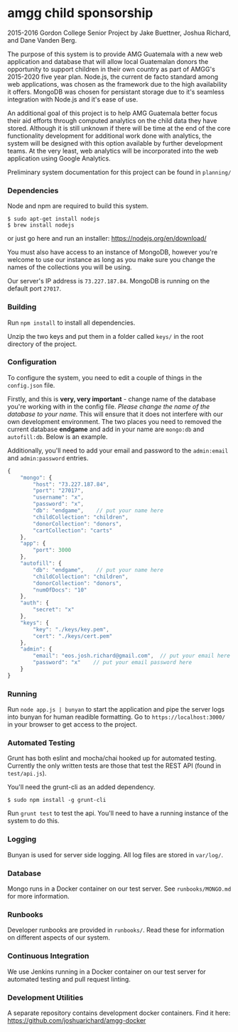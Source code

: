 # amgg child sponsorship
2015-2016 Gordon College Senior Project by Jake Buettner, Joshua Richard, and Dane Vanden Berg.

The purpose of this system is to provide AMG Guatemala with a new web application and database that will allow local Guatemalan donors the opportunity to support children in their own country as part of AMGG's 2015-2020 five year plan. Node.js, the current de facto standard among web applications, was chosen as the framework due to the high availability it offers. MongoDB was chosen for persistant storage due to it's seamless integration with Node.js and it's ease of use.

An additional goal of this project is to help AMG Guatemala better focus their aid efforts through computed analytics on the child data they have stored. Although it is still unknown if there will be time at the end of the core functionality development for additional work done with analytics, the system will be designed with this option available by further development teams. At the very least, web analytics will be incorporated into the web application using Google Analytics.

Preliminary system documentation for this project can be found in `planning/`

### Dependencies
Node and npm are required to build this system.

```shell
$ sudo apt-get install nodejs
$ brew install nodejs
```

or just go here and run an installer: https://nodejs.org/en/download/

You must also have access to an instance of MongoDB, however you're welcome to use our instance as long as you make sure you change the names of the collections you will be using.

Our server's IP address is `73.227.187.84`. MongoDB is running on the default port `27017`.

### Building
Run `npm install` to install all dependencies.

Unzip the two keys and put them in a folder called `keys/` in the root directory of the project.

### Configuration
To configure the system, you need to edit a couple of things in the `config.json` file.

Firstly, and this is **very, very important** - change name of the database you're working with in the config file. *Please change the name of the database to your name.* This will ensure that it does not interfere with our own development environment. The two places you need to removed the current database **endgame** and add in your name are `mongo:db` and `autofill:db`. Below is an example.

Additionally, you'll need to add your email and password to the `admin:email` and `admin:password` entries.

```javascript
{
    "mongo": {
        "host": "73.227.187.84",
        "port": "27017",
        "username": "x",
        "password": "x",
        "db": "endgame",    // put your name here
        "childCollection": "children",
        "donorCollection": "donors",
        "cartCollection": "carts"
    },
    "app": {
        "port": 3000
    },
    "autofill": {
        "db": "endgame",    // put your name here
        "childCollection": "children",
        "donorCollection": "donors",
        "numOfDocs": "10"
    },
    "auth": {
        "secret": "x"
    },
    "keys": {
        "key": "./keys/key.pem",
        "cert": "./keys/cert.pem"
    },
    "admin": {
        "email": "eos.josh.richard@gmail.com",  // put your email here
        "password": "x"    // put your email password here
    }
}
```

### Running
Run `node app.js | bunyan` to start the application and pipe the server logs into bunyan for human readible formatting. Go to `https://localhost:3000/` in your browser to get access to the project.

### Automated Testing
Grunt has both eslint and mocha/chai hooked up for automated testing. Currently the only written tests are those that test the REST API (found in `test/api.js`).

You'll need the grunt-cli as an added dependency.

```shell
$ sudo npm install -g grunt-cli
```

Run `grunt test` to test the api. You'll need to have a running instance of the system to do this.

### Logging
Bunyan is used for server side logging. All log files are stored in `var/log/`.

### Database
Mongo runs in a Docker container on our test server. See `runbooks/MONGO.md` for more information.

### Runbooks
Developer runbooks are provided in `runbooks/`. Read these for information on different aspects of our system.

### Continuous Integration
We use Jenkins running in a Docker container on our test server for automated testing and pull request linting.

### Development Utilities
A separate repository contains development docker containers. Find it here: https://github.com/joshuarichard/amgg-docker
